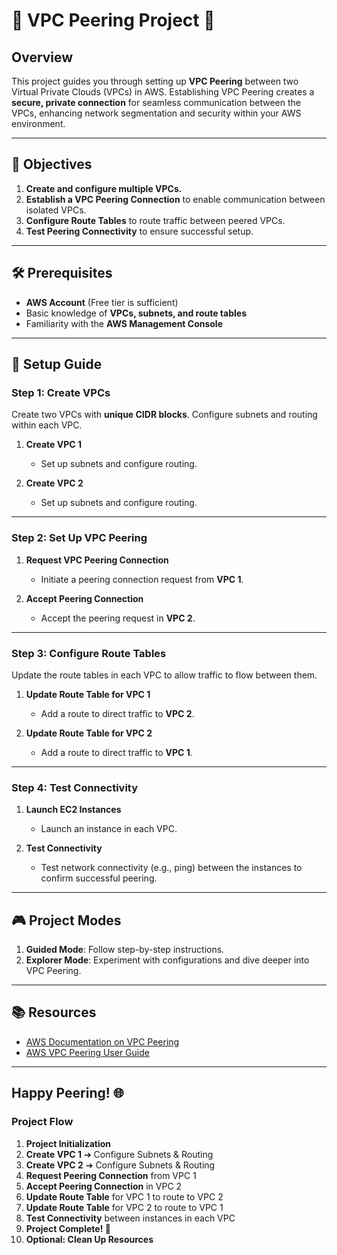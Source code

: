 # 🚀 VPC Peering Project 🚀

## Overview

This project guides you through setting up **VPC Peering** between two Virtual Private Clouds (VPCs) in AWS. Establishing VPC Peering creates a **secure, private connection** for seamless communication between the VPCs, enhancing network segmentation and security within your AWS environment.

---

## 🎯 Objectives

1. **Create and configure multiple VPCs.**
2. **Establish a VPC Peering Connection** to enable communication between isolated VPCs.
3. **Configure Route Tables** to route traffic between peered VPCs.
4. **Test Peering Connectivity** to ensure successful setup.

---

## 🛠 Prerequisites

- **AWS Account** (Free tier is sufficient)
- Basic knowledge of **VPCs, subnets, and route tables**
- Familiarity with the **AWS Management Console**

---

## 🧩 Setup Guide

### Step 1: Create VPCs

Create two VPCs with **unique CIDR blocks**. Configure subnets and routing within each VPC.

1. **Create VPC 1**
   - Set up subnets and configure routing.

2. **Create VPC 2**
   - Set up subnets and configure routing.

---

### Step 2: Set Up VPC Peering

1. **Request VPC Peering Connection**
   - Initiate a peering connection request from **VPC 1**.

2. **Accept Peering Connection**
   - Accept the peering request in **VPC 2**.

---

### Step 3: Configure Route Tables

Update the route tables in each VPC to allow traffic to flow between them.

1. **Update Route Table for VPC 1**
   - Add a route to direct traffic to **VPC 2**.

2. **Update Route Table for VPC 2**
   - Add a route to direct traffic to **VPC 1**.

---

### Step 4: Test Connectivity

1. **Launch EC2 Instances**
   - Launch an instance in each VPC.

2. **Test Connectivity**
   - Test network connectivity (e.g., ping) between the instances to confirm successful peering.

---

## 🎮 Project Modes

1. **Guided Mode**: Follow step-by-step instructions.
2. **Explorer Mode**: Experiment with configurations and dive deeper into VPC Peering.

---

## 📚 Resources

- [AWS Documentation on VPC Peering](https://docs.aws.amazon.com/vpc/latest/peering/what-is-vpc-peering.html)
- [AWS VPC Peering User Guide](https://docs.aws.amazon.com/vpc/latest/peering/)

---

## Happy Peering! 🌐

### Project Flow

1. **Project Initialization**
2. **Create VPC 1** ➔ Configure Subnets & Routing
3. **Create VPC 2** ➔ Configure Subnets & Routing
4. **Request Peering Connection** from VPC 1
5. **Accept Peering Connection** in VPC 2
6. **Update Route Table** for VPC 1 to route to VPC 2
7. **Update Route Table** for VPC 2 to route to VPC 1
8. **Test Connectivity** between instances in each VPC
9. **Project Complete! 🎉**
10. **Optional: Clean Up Resources**
